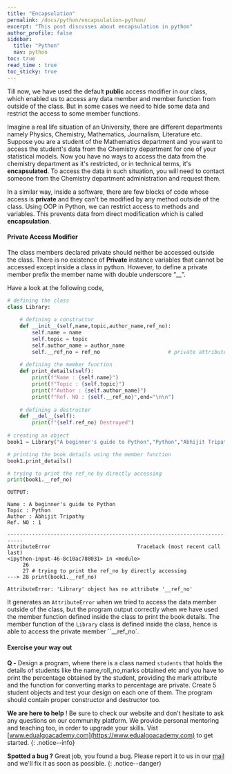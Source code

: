 ```yaml
---
title: "Encapsulation"
permalink: /docs/python/encapsulation-python/
excerpt: "This post discusses about encapsulation in python"
author_profile: false
sidebar:
  title: "Python"
  nav: python
toc: true
read_time : true
toc_sticky: true
---
```


<script type="text/javascript" async
  src="https://cdn.mathjax.org/mathjax/latest/MathJax.js?config=TeX-MML-AM_CHTML">
</script>

Till now, we have used the default **public** access modifier in our class, which enabled us to access any data member and member function from outside of the class. But in some cases we need to hide some data and restrict the access to some member functions.

Imagine a real life situation of an University, there are different departments namely Physics, Chemistry, Mathematics, Journalism, Literature etc. Suppose you are a student of the Mathematics department and you want to access the student's data from the Chemistry department for one of your statistical models. Now you have no ways to access the data from the chemistry department as it's restricted, or in technical terms, it's **encapsulated**. To access the data in such situation, you will need to contact someone from the Chemistry department administration and request them.

In a similar way, inside a software, there are few blocks of code whose access is **private** and they can't be modified by any method outside of the class. Using OOP in Python, we can restrict access to methods and variables. This prevents data from direct modification which is called **encapsulation**.

#### Private Access Modifier

The class members declared private should neither be accessed outside the class. There is no existence of **Private** instance variables that cannot be accessed except inside a class in python. However, to define a private member prefix the member name with double underscore “__”.

Have a look at the following code,

```python
# defining the class
class Library:
    
    # defining a constructor
    def __init__(self,name,topic,author_name,ref_no):
        self.name = name
        self.topic = topic
        self.author_name = author_name
        self.__ref_no = ref_no						# private attribute
    
    # defining the member function
    def print_details(self):
        print(f"Name : {self.name}")
        print(f"Topic : {self.topic}")
        print(f"Author : {self.author_name}")
        print(f"Ref. NO : {self.__ref_no}",end="\n\n")
        
    # defining a destructor 
    def __del__(self):
        print(f"{self.ref_no} Destroyed")
    
# creating an object
book1 = Library("A beginner's guide to Python","Python","Abhijit Tripathy",1)

# printing the book details using the member function
book1.print_details()

# trying to print the ref_no by directly accessing
print(book1.__ref_no)
```

```
OUTPUT:

Name : A beginner's guide to Python
Topic : Python
Author : Abhijit Tripathy
Ref. NO : 1

---------------------------------------------------------------------------
AttributeError                            Traceback (most recent call last)
<ipython-input-46-8c10ac780031> in <module>
     26 
     27 # trying to print the ref_no by directly accessing
---> 28 print(book1.__ref_no)

AttributeError: 'Library' object has no attribute '__ref_no'
```

It generates an `AttributeError` when we tried to access the data member outside of the class, but the program output correctly when we have used the member function defined inside the class to print the book details. The member function of the `Library` class is defined inside the class, hence is able to access the private member ``__ref_no`.

#### Exercise your way out

**Q -** Design a program, where there is a class named `students` that holds the details of students like the name,roll_no,marks obtained etc and you have to print the percentage obtained by the student, providing the mark attribute and the function for converting marks to percentage are private. Create 5 student objects and test your design on each one of them. The program should contain proper constructor and destructor too.

<i class="fas fa-lightbulb fa-2x"></i> **We are here to help** ! Be sure to check our website and don't hesitate to ask any questions on our community platform. We provide personal mentoring and teaching too, in order to upgrade your skills. Vist [www.edualgoacademy.com](https://www.edualgoacademy.com) to get started.
{: .notice--info}

<i class="fas fa-bug fa-2x"></i> **Spotted a bug ?** Great job, you found a bug. Please report it to us in our [mail](mailto:founder@edualgoacademy.com) and we'll fix it as soon as possible.
{: .notice--danger}
